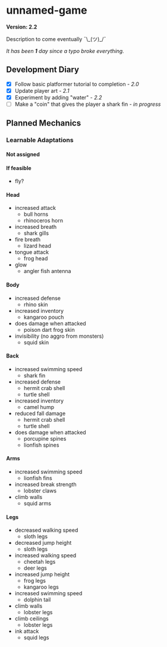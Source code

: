 # unnamed-game

**Version: 2.2**

Description to come eventually ¯\\\_(ツ)\_/¯

*It has been **1** day since a typo broke everything.* 

## Development Diary
- [x] Follow basic platformer tutorial to completion - *2.0*
- [x] Update player art - *2.1*
- [x] Experiment by adding "water" - *2.2*
- [ ] Make a "coin" that gives the player a shark fin - *in progress*

## Planned Mechanics

### Learnable Adaptations

#### Not assigned

#### If feasible
- fly?


#### Head
- increased attack
  - bull horns
  - rhinoceros horn
- increased breath
  - shark gills
- fire breath
  - lizard head
- tongue attack
  - frog head
- glow
  - angler fish antenna

#### Body
- increased defense
  - rhino skin
- increased inventory
  - kangaroo pouch
- does damage when attacked
  - poison dart frog skin
- invisibility (no aggro from monsters)
  - squid skin

#### Back
- increased swimming speed
  - shark fin
- increased defense
  - hermit crab shell
  - turtle shell
- increased inventory
  - camel hump
- reduced fall damage
  - hermit crab shell
  - turtle shell
- does damage when attacked
  - porcupine spines
  - lionfish spines

#### Arms
- increased swimming speed
  - lionfish fins
- increased break strength
  - lobster claws
- climb walls
  - squid arms

#### Legs
- decreased walking speed
  - sloth legs
- decreased jump height
  - sloth legs
- increased walking speed
  - cheetah legs
  - deer legs
- increased jump height
  - frog legs
  - kangaroo legs
- increased swimming speed
  - dolphin tail
- climb walls
  - lobster legs
- climb ceilings
  - lobster legs
- ink attack
  - squid legs
